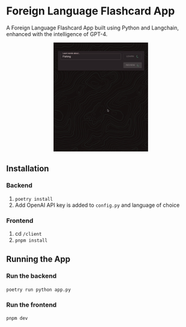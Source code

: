 # Foreign Language Flashcard App

A Foreign Language Flashcard App built using Python and Langchain, enhanced with the intelligence of GPT-4.

<div style="display:block;margin:auto;height:50%;width:50%">
  <img src="app-preview.gif">
</div>

## Installation

### Backend

1. `poetry install`
2. Add OpenAI API key is added to `config.py` and language of choice

### Frontend

1. cd `/client`
2. `pnpm install`

## Running the App

### Run the backend

`poetry run python app.py`

### Run the frontend

`pnpm dev`
